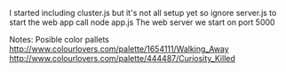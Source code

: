 I started including cluster.js but it's not all setup yet so ignore server.js to start the web app call
node app.js
The web server we start on port 5000

Notes:
Posible color pallets
http://www.colourlovers.com/palette/1654111/Walking_Away
http://www.colourlovers.com/palette/444487/Curiosity_Killed
